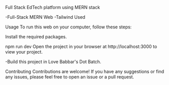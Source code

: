 Full Stack EdTech platform using MERN stack

-Full-Stack MERN Web
-Tailwind Used

Usage
To run this web on your computer, follow these steps:

Install the required packages. 

npm run dev
Open the project in your browser at http://localhost:3000 to view your project.

-Build this project in Love Babbar's Dot Batch.

Contributing
Contributions are welcome! If you have any suggestions or find any issues, 
please feel free to open an issue or a pull request.
